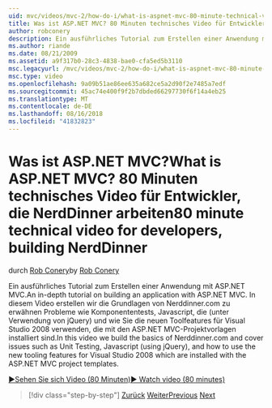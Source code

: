 ```yaml
---
uid: mvc/videos/mvc-2/how-do-i/what-is-aspnet-mvc-80-minute-technical-video-for-developers-building-nerddinner
title: Was ist ASP.NET MVC? 80 Minuten technisches Video für Entwickler, die NerdDinner arbeiten | Microsoft-Dokumentation
author: robconery
description: Ein ausführliches Tutorial zum Erstellen einer Anwendung mit ASP.NET MVC. In diesem Video erstellen wir die Grundlagen von Nerddinner.com zu erwähnen Probleme wie z. B. Unit Testing...
ms.author: riande
ms.date: 08/21/2009
ms.assetid: a9f317b0-28c3-4838-bae0-cfa5ed5b3110
msc.legacyurl: /mvc/videos/mvc-2/how-do-i/what-is-aspnet-mvc-80-minute-technical-video-for-developers-building-nerddinner
msc.type: video
ms.openlocfilehash: 9a09b51ae86ee635a682ce5a2d90f2e7485a7edf
ms.sourcegitcommit: 45ac74e400f9f2b7dbded66297730f6f14a4eb25
ms.translationtype: MT
ms.contentlocale: de-DE
ms.lasthandoff: 08/16/2018
ms.locfileid: "41832823"
---
```

<a name="what-is-aspnet-mvc-80-minute-technical-video-for-developers-building-nerddinner"></a><span data-ttu-id="3d894-105">Was ist ASP.NET MVC?</span><span class="sxs-lookup"><span data-stu-id="3d894-105">What is ASP.NET MVC?</span></span> <span data-ttu-id="3d894-106">80 Minuten technisches Video für Entwickler, die NerdDinner arbeiten</span><span class="sxs-lookup"><span data-stu-id="3d894-106">80 minute technical video for developers, building NerdDinner</span></span>
====================
<span data-ttu-id="3d894-107">durch [Rob Conery](https://github.com/robconery)</span><span class="sxs-lookup"><span data-stu-id="3d894-107">by [Rob Conery](https://github.com/robconery)</span></span>

<span data-ttu-id="3d894-108">Ein ausführliches Tutorial zum Erstellen einer Anwendung mit ASP.NET MVC.</span><span class="sxs-lookup"><span data-stu-id="3d894-108">An in-depth tutorial on building an application with ASP.NET MVC.</span></span> <span data-ttu-id="3d894-109">In diesem Video erstellen wir die Grundlagen von Nerddinner.com zu erwähnen Probleme wie Komponententests, Javascript, die (unter Verwendung von jQuery) und wie Sie die neuen Toolfeatures für Visual Studio 2008 verwenden, die mit den ASP.NET MVC-Projektvorlagen installiert sind.</span><span class="sxs-lookup"><span data-stu-id="3d894-109">In this video we build the basics of Nerddinner.com and cover issues such as Unit Testing, Javascript (using jQuery), and how to use the new tooling features for Visual Studio 2008 which are installed with the ASP.NET MVC project templates.</span></span>

[<span data-ttu-id="3d894-110">&#9654;Sehen Sie sich Video (80 Minuten)</span><span class="sxs-lookup"><span data-stu-id="3d894-110">&#9654; Watch video (80 minutes)</span></span>](https://channel9.msdn.com/Blogs/ASP-NET-Site-Videos/what-is-aspnet-mvc-80-minute-technical-video-for-developers-building-nerddinner)

> [!div class="step-by-step"]
> <span data-ttu-id="3d894-111">[Zurück](displaying-a-table-of-database-data.md)
> [Weiter](why-aspnet-mvc-3-minute-overview-video-for-decision-makers.md)</span><span class="sxs-lookup"><span data-stu-id="3d894-111">[Previous](displaying-a-table-of-database-data.md)
[Next](why-aspnet-mvc-3-minute-overview-video-for-decision-makers.md)</span></span>
